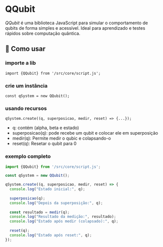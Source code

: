 # QQubit

*QQubit* é uma biblioteca JavaScript para simular o comportamento de qubits de forma simples e acessível. Ideal para aprendizado e testes rápidos sobre computação quântica.

## 🚀 Como usar


### importe a lib
`import {QQubit} from '/src/core/script.js';`

### crie um instância
`const qSystem = new QQubit();`

### usando recursos
`qSystem.create((q, superposicao, medir, reset) => {...});`

- q: contém (alpha, beta e estado)
- superposicao(q): pode recebe um qubit e colocar ele em superposição
- medir(q): Permite medir o qubic e colapsando-o
- reset(q): Resetar o qubit para 0


### exemplo completo
```javascript
import {QQubit} from '/src/core/script.js';

const qSystem = new QQubit();

qSystem.create((q, superposicao, medir, reset) => {
  console.log("Estado inicial:", q);
  
  superposicao(q);
  console.log("Depois da superposição:", q);
  
  const resultado = medir(q);
  console.log("Resultado da medição:", resultado);
  console.log("Estado após medir (colapsado):", q);
  
  reset(q);
  console.log("Estado após reset:", q);
});
```